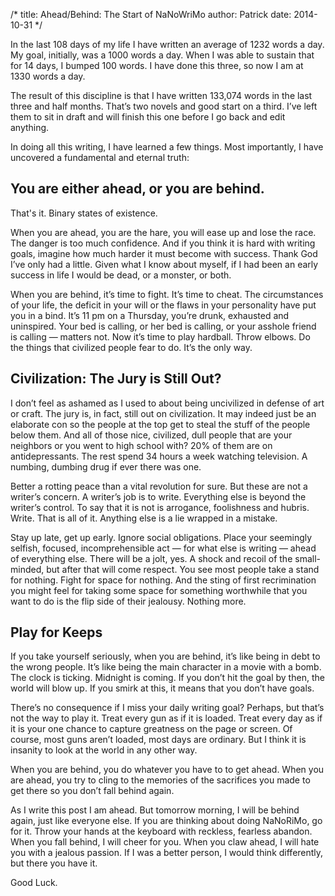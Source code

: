
/*
title: Ahead/Behind: The Start of NaNoWriMo 
author: Patrick
date: 2014-10-31
*/


In the last 108 days of my life I have written an average of 1232 words a day. My goal, initially, was a 1000 words a day. When I was able to sustain that for 14 days, I bumped 100 words. I have done this three, so now I am at 1330 words a day. 

The result of this discipline is that I have written 133,074 words in the last three and half months. That’s two novels and good start on a third. I’ve left them to sit in draft and will finish this one before I go back and edit anything.  

In doing all this writing, I have learned a few things. Most importantly, I have uncovered a fundamental and eternal truth: 

## You are either ahead, or you are behind.

That's it. Binary states of existence.

When you are ahead, you are the hare, you will ease up and lose the race. The danger is too much confidence. And if you think it is hard with writing goals, imagine how much harder it must become with success. Thank God I’ve only had a little. Given what I know about myself, if I had been an early success in life I would be dead, or a monster, or both. 

When you are behind, it’s time to fight. It’s time to cheat. The circumstances of your life, the deficit in your will or the flaws in your personality have put you in a bind. It’s 11 pm on a Thursday, you’re drunk, exhausted and uninspired. Your bed is calling, or her bed is calling, or your asshole friend is calling — matters not. Now it’s time to play hardball. Throw elbows. Do the things that civilized people fear to do. It’s the only way.  

## Civilization: The Jury is Still Out?

I don’t feel as ashamed as I used to about being uncivilized in defense of art or craft. The jury is, in fact, still out on civilization. It may indeed just be an elaborate con so the people at the top get to steal the stuff of the people below them. And all of those nice, civilized, dull people that are your neighbors or you went to high school with? 20% of them are on antidepressants. The rest spend 34 hours a week watching television. A numbing, dumbing drug if ever there was one. 

Better a rotting peace than a vital revolution for sure. But these are not a writer’s concern. A writer’s job is to write. Everything else is beyond the writer’s control. To say that it is not is arrogance, foolishness and hubris. Write. That is all of it. Anything else is a lie wrapped in a mistake. 

Stay up late, get up early. Ignore social obligations. Place your seemingly selfish, focused, incomprehensible act — for what else is writing — ahead of everything else. There will be a jolt, yes. A shock and recoil of the small-minded, but after that will come respect. You see most people take a stand for nothing. Fight for space for nothing. And the sting of first recrimination you might feel for taking some space for something worthwhile that you want to do is the flip side of their jealousy. Nothing more. 

## Play for Keeps

If you take yourself seriously, when you are behind, it’s like being in debt to the wrong people. It’s like being the main character in a movie with a bomb. The clock is ticking. Midnight is coming. If you don’t hit the goal by then, the world will blow up. If you smirk at this, it means that you don’t have goals. 

There’s no consequence if I miss your daily writing goal? Perhaps, but that’s not the way to play it. Treat every gun as if it is loaded. Treat every day as if it is your one chance to capture greatness on the page or screen. Of course, most guns aren’t loaded, most days are ordinary. But I think it is insanity to look at the world in any other way. 

When you are behind, you do whatever you have to to get ahead. When you are ahead, you try to cling to the memories of the sacrifices you made to get there so you don’t fall behind again. 

As I write this post I am ahead. But tomorrow morning, I will be behind again, just like everyone else. If you are thinking about doing NaNoRiMo, go for it. Throw your hands at the keyboard with reckless, fearless abandon. When you fall behind, I will cheer for you. When you claw ahead, I will hate you with a jealous passion. If I was a better person, I would think differently, but there you have it. 

Good Luck. 
